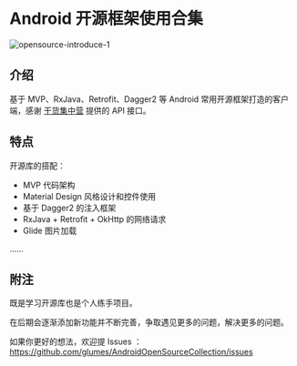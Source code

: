 # Android 开源框架使用合集


![opensource-introduce-1](http://7xqe3m.com1.z0.glb.clouddn.com/blog-intro-1-small.jpg)


## 介绍

基于 MVP、RxJava、Retrofit、Dagger2 等 Android 常用开源框架打造的客户端，感谢 [干货集中营](http://gank.io/) 提供的 API 接口。


## 特点

开源库的搭配：

*	MVP 代码架构
*	Material Design 风格设计和控件使用
*	基于 Dagger2 的注入框架
*	RxJava + Retrofit + OkHttp 的网络请求
*   Glide 图片加载

......

## 附注

既是学习开源库也是个人练手项目。

在后期会逐渐添加新功能并不断完善，争取遇见更多的问题，解决更多的问题。


如果你更好的想法，欢迎提 Issues ：https://github.com/glumes/AndroidOpenSourceCollection/issues


